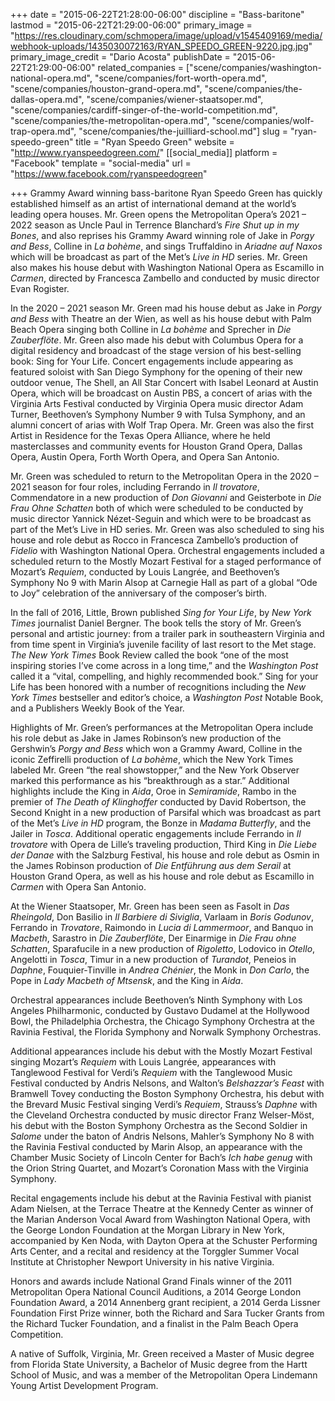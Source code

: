+++
date = "2015-06-22T21:28:00-06:00"
discipline = "Bass-baritone"
lastmod = "2015-06-22T21:29:00-06:00"
primary_image = "https://res.cloudinary.com/schmopera/image/upload/v1545409169/media/webhook-uploads/1435030072163/RYAN_SPEEDO_GREEN-9220.jpg.jpg"
primary_image_credit = "Dario Acosta"
publishDate = "2015-06-22T21:29:00-06:00"
related_companies = ["scene/companies/washington-national-opera.md", "scene/companies/fort-worth-opera.md", "scene/companies/houston-grand-opera.md", "scene/companies/the-dallas-opera.md", "scene/companies/wiener-staatsoper.md", "scene/companies/cardiff-singer-of-the-world-competition.md", "scene/companies/the-metropolitan-opera.md", "scene/companies/wolf-trap-opera.md", "scene/companies/the-juilliard-school.md"]
slug = "ryan-speedo-green"
title = "Ryan Speedo Green"
website = "http://www.ryanspeedogreen.com/"
[[social_media]]
platform = "Facebook"
template = "social-media"
url = "https://www.facebook.com/ryanspeedogreen"

+++
Grammy Award winning bass-baritone Ryan Speedo Green has quickly established himself as an artist of international demand at the world’s leading opera houses. Mr. Green opens the Metropolitan Opera’s 2021 – 2022 season as Uncle Paul in Terrence Blanchard’s _Fire Shut up in my Bones_, and also reprises his Grammy Award winning role of Jake in _Porgy and Bess_, Colline in _La bohème_, and sings Truffaldino in _Ariadne auf Naxos_ which will be broadcast as part of the Met’s _Live in HD_ series. Mr. Green also makes his house debut with Washington National Opera as Escamillo in _Carmen_, directed by Francesca Zambello and conducted by music director Evan Rogister.

In the 2020 – 2021 season Mr. Green mad his house debut as Jake in _Porgy and Bess_ with Theatre an der Wien, as well as his house debut with Palm Beach Opera singing both Colline in _La bohème_ and Sprecher in _Die Zauberflöte_. Mr. Green also made his debut with Columbus Opera for a digital residency and broadcast of the stage version of his best-selling book: Sing for Your Life. Concert engagements include appearing as featured soloist with San Diego Symphony for the opening of their new outdoor venue, The Shell, an All Star Concert with Isabel Leonard at Austin Opera, which will be broadcast on Austin PBS, a concert of arias with the Virginia Arts Festival conducted by Virginia Opera music director Adam Turner, Beethoven’s Symphony Number 9 with Tulsa Symphony, and an alumni concert of arias with Wolf Trap Opera. Mr. Green was also the first Artist in Residence for the Texas Opera Alliance, where he held masterclasses and community events for Houston Grand Opera, Dallas Opera, Austin Opera, Forth Worth Opera, and Opera San Antonio.

Mr. Green was scheduled to return to the Metropolitan Opera in the 2020 – 2021 season for four roles, including Ferrando in _Il trovatore_, Commendatore in a new production of _Don Giovanni_ and Geisterbote in _Die Frau Ohne Schatten_ both of which were scheduled to be conducted by music director Yannick Nézet-Seguin and which were to be broadcast as part of the Met’s Live in HD series. Mr. Green was also scheduled to sing his house and role debut as Rocco in Francesca Zambello’s production of _Fidelio_ with Washington National Opera. Orchestral engagements included a scheduled return to the Mostly Mozart Festival for a staged performance of Mozart’s _Requiem_, conducted by Louis Langrée, and Beethoven’s Symphony No 9 with Marin Alsop at Carnegie Hall as part of a global “Ode to Joy” celebration of the anniversary of the composer’s birth.

In the fall of 2016, Little, Brown published _Sing for Your Life_, by _New York Times_ journalist Daniel Bergner. The book tells the story of Mr. Green’s personal and artistic journey: from a trailer park in southeastern Virginia and from time spent in Virginia’s juvenile facility of last resort to the Met stage. _The New York Times_ Book Review called the book “one of the most inspiring stories I’ve come across in a long time,” and the _Washington Post_ called it a “vital, compelling, and highly recommended book.” Sing for your Life has been honored with a number of recognitions including the _New York Times_ bestseller and editor’s choice, a _Washington Post_ Notable Book, and a Publishers Weekly Book of the Year.

Highlights of Mr. Green’s performances at the Metropolitan Opera include his role debut as Jake in James Robinson’s new production of the Gershwin’s _Porgy and Bess_ which won a Grammy Award, Colline in the iconic Zeffirelli production of _La bohème_, which the New York Times labeled Mr. Green “the real showstopper,” and the New York Observer marked this performance as his “breakthrough as a star.” Additional highlights include the King in _Aida_, Oroe in _Semiramide_, Rambo in the premier of _The Death of Klinghoffer_ conducted by David Robertson, the Second Knight in a new production of Parsifal which was broadcast as part of the Met’s _Live in HD_ program, the Bonze in _Madama Butterfly_, and the Jailer in _Tosca_. Additional operatic engagements include Ferrando in _Il trovatore_ with Opera de Lille’s traveling production, Third King in _Die Liebe der Danae_ with the Salzburg Festival, his house and role debut as Osmin in the James Robinson production of _Die Entführung aus dem Serail_ at Houston Grand Opera, as well as his house and role debut as Escamillo in _Carmen_ with Opera San Antonio.

At the Wiener Staatsoper, Mr. Green has been seen as Fasolt in _Das Rheingold_, Don Basilio in _Il Barbiere di Siviglia_, Varlaam in _Boris Godunov_, Ferrando in _Trovatore_, Raimondo in _Lucia di Lammermoor_, and Banquo in _Macbeth_, Sarastro in _Die Zauberflöte_, Der Einarmige in _Die Frau ohne Schatten_, Sparafucile in a new production of _Rigoletto_, Lodovico in _Otello_, Angelotti in _Tosca_, Timur in a new production of _Turandot_, Peneios in _Daphne_, Fouquier-Tinville in _Andrea Chénier_, the Monk in _Don Carlo_, the Pope in _Lady Macbeth of Mtsensk_, and the King in _Aida_.

Orchestral appearances include Beethoven’s Ninth Symphony with Los Angeles Philharmonic, conducted by Gustavo Dudamel at the Hollywood Bowl, the Philadelphia Orchestra, the Chicago Symphony Orchestra at the Ravinia Festival, the Florida Symphony and Norwalk Symphony Orchestras.

Additional appearances include his debut with the Mostly Mozart Festival singing Mozart’s _Requiem_ with Louis Langrée, appearances with Tanglewood Festival for Verdi’s _Requiem_ with the Tanglewood Music Festival conducted by Andris Nelsons, and Walton’s _Belshazzar’s Feast_ with Bramwell Tovey conducting the Boston Symphony Orchestra, his debut with the Brevard Music Festival singing Verdi’s _Requiem_, Strauss’s _Daphne_ with the Cleveland Orchestra conducted by music director Franz Welser-Möst, his debut with the Boston Symphony Orchestra as the Second Soldier in _Salome_ under the baton of Andris Nelsons, Mahler’s Symphony No 8 with the Ravinia Festival conducted by Marin Alsop, an appearance with the Chamber Music Society of Lincoln Center for Bach’s _Ich habe genug_ with the Orion String Quartet, and Mozart’s Coronation Mass with the Virginia Symphony.

Recital engagements include his debut at the Ravinia Festival with pianist Adam Nielsen, at the Terrace Theatre at the Kennedy Center as winner of the Marian Anderson Vocal Award from Washington National Opera, with the George London Foundation at the Morgan Library in New York, accompanied by Ken Noda, with Dayton Opera at the Schuster Performing Arts Center, and a recital and residency at the Torggler Summer Vocal Institute at Christopher Newport University in his native Virginia.

Honors and awards include National Grand Finals winner of the 2011 Metropolitan Opera National Council Auditions, a 2014 George London Foundation Award, a 2014 Annenberg grant recipient, a 2014 Gerda Lissner Foundation First Prize winner, both the Richard and Sara Tucker Grants from the Richard Tucker Foundation, and a finalist in the Palm Beach Opera Competition.

A native of Suffolk, Virginia, Mr. Green received a Master of Music degree from Florida State University, a Bachelor of Music degree from the Hartt School of Music, and was a member of the Metropolitan Opera Lindemann Young Artist Development Program.